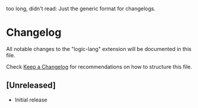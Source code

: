too long, didn't read: Just the generic format for changelogs.

# Changelog

All notable changes to the "logic-lang" extension will be documented in this file.

Check [Keep a Changelog](http://keepachangelog.com/) for recommendations on how to structure this file.

## [Unreleased]

- Initial release
